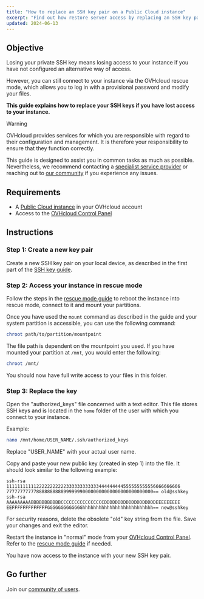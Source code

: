 ```yaml
---
title: "How to replace an SSH key pair on a Public Cloud instance"
excerpt: "Find out how restore server access by replacing an SSH key pair with a new one in case your private key is lost"
updated: 2024-06-13
---
```


## Objective

Losing your private SSH key means losing access to your instance if you have not configured an alternative way of access.

However, you can still connect to your instance via the OVHcloud rescue mode, which allows you to log in with a provisional password and modify your files.

**This guide explains how to replace your SSH keys if you have lost access to your instance.**

> [!warning]
> OVHcloud provides services for which you are responsible with regard to their configuration and management. It is therefore your responsibility to ensure that they function correctly.
>
> This guide is designed to assist you in common tasks as much as possible. Nevertheless, we recommend contacting a [specialist service provider](/links/partner) or reaching out to [our community](/links/community) if you experience any issues.
>

## Requirements

- A [Public Cloud instance](/links/public-cloud/public-cloud) in your OVHcloud account
- Access to the [OVHcloud Control Panel](/links/manager)

## Instructions

### Step 1: Create a new key pair

Create a new SSH key pair on your local device, as described in the first part of the [SSH key guide](/pages/public_cloud/compute/creating-ssh-keys-pci).

### Step 2: Access your instance in rescue mode

Follow the steps in the [rescue mode guide](/pages/public_cloud/compute/put_an_instance_in_rescue_mode) to reboot the instance into rescue mode, connect to it and mount your partitions.

Once you have used the `mount` command as described in the guide and your system partition is accessible, you can use the following command:

```bash
chroot path/to/partition/mountpoint
```

The file path is dependent on the mountpoint you used. If you have mounted your partition at `/mnt`, you would enter the following:

```bash
chroot /mnt/
```

You should now have full write access to your files in this folder.

### Step 3: Replace the key

Open the "authorized_keys" file concerned with a text editor. This file stores SSH keys and is located in the `home` folder of the user with which you connect to your instance.

Example:

```bash
nano /mnt/home/USER_NAME/.ssh/authorized_keys
```

Replace "USER_NAME" with your actual user name.

Copy and paste your new public key (created in step 1) into the file. It should look similar to the following example:

```console
ssh-rsa 1111111111122222222222333333333333444444444555555555556666666666
777777777778888888888999999900000000000000000000000000== old@sshkey
ssh-rsa AAAAAAAAABBBBBBBBBBBCCCCCCCCCCCCCCCCDDDDDDDDDDDDDDDDDDDEEEEEEEEE
EEFFFFFFFFFFFFFGGGGGGGGGGGGGhhhhhhhhhhhhhhhhhhhhhhhhhh== new@sshkey
```

For security reasons, delete the obsolete "old" key string from the file. Save your changes and exit the editor.

Restart the instance in "normal" mode from your [OVHcloud Control Panel](/links/manager). Refer to the [rescue mode guide](/pages/public_cloud/compute/put_an_instance_in_rescue_mode) if needed.

You have now access to the instance with your new SSH key pair.


## Go further

Join our [community of users](/links/community).